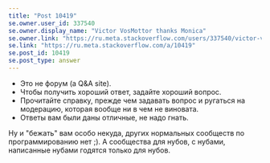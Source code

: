 ```yaml
---
title: "Post 10419"
se.owner.user_id: 337540
se.owner.display_name: "Victor VosMottor thanks Monica"
se.owner.link: "https://ru.meta.stackoverflow.com/users/337540/victor-vosmottor-thanks-monica"
se.link: "https://ru.meta.stackoverflow.com/a/10419"
se.post_id: 10419
se.post_type: answer
---
```

<ul>
<li>Это не форум (a Q&amp;A site).</li>
<li>Чтобы получить хороший ответ, задайте хороший вопрос.</li>
<li>Прочитайте справку, прежде чем задавать вопрос и ругаться на модерацию, которая вообще ни в чем не виновата.</li>
<li>Ответы вам были даны отличные, не надо гнать.</li>
</ul>

<p>Ну и "бежать" вам особо некуда, других нормальных сообществ по программированию нет ;). А сообщества для нубов, с нубами, написанные нубами годятся только для нубов.</p>
